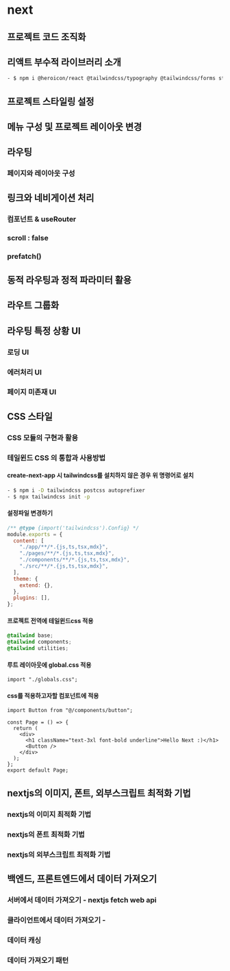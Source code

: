 # next

## 프로젝트 코드 조직화

## 리액트 부수적 라이브러리 소개

```sh
- $ npm i @heroicon/react @tailwindcss/typography @tailwindcss/forms styled-components clsx ms@3.0.0-canary.1 @types/ms use-count-up date-fns
```

## 프로젝트 스타일링 설정

## 메뉴 구성 및 프로젝트 레이아웃 변경

## 라우팅

### 페이지와 레이아웃 구성

## 링크와 네비게이션 처리

### <Link> 컴포넌트 & useRouter

### scroll : false

### prefatch()

## 동적 라우팅과 정적 파라미터 활용

## 라우트 그룹화

## 라우팅 특정 상황 UI

### 로딩 UI

### 에러처리 UI

### 페이지 미존재 UI

## CSS 스타일

### CSS 모듈의 구현과 활용

### 테일윈드 CSS 의 통합과 사용방법

#### create-next-app 시 tailwindcss를 설치하지 않은 경우 위 명령어로 설치

```sh
- $ npm i -D tailwindcss postcss autoprefixer
- $ npx tailwindcss init -p
```

#### 설정파일 변경하기

```js /tailwind.config.js
/** @type {import('tailwindcss').Config} */
module.exports = {
  content: [
    "./app/**/*.{js,ts,tsx,mdx}",
    "./pages/**/*.{js,ts,tsx,mdx}",
    "./components/**/*.{js,ts,tsx,mdx}",
    "./src/**/*.{js,ts,tsx,mdx}",
  ],
  theme: {
    extend: {},
  },
  plugins: [],
};
```

#### 프로젝트 전역에 테일윈드css 적용

```css /app/global.css
@tailwind base;
@tailwind components;
@tailwind utilities;
```

#### 루트 레이아웃에 global.css 적용

```tsx /app/layout.tsx
import "./globals.css";
```

#### css를 적용하고자할 컴포넌트에 적용

```tsx /app/Page.tsx
import Button from "@/components/button";

const Page = () => {
  return (
    <div>
      <h1 className="text-3xl font-bold underline">Hello Next :)</h1>
      <Button />
    </div>
  );
};
export default Page;
```

## nextjs의 이미지, 폰트, 외부스크립트 최적화 기법

### nextjs의 이미지 최적화 기법

### nextjs의 폰트 최적화 기법

### nextjs의 외부스크립트 최적화 기법

## 백엔드, 프론트엔드에서 데이터 가져오기

### 서버에서 데이터 가져오기 - nextjs fetch web api

### 클라이언트에서 데이터 가져오기 - 

### 데이터 캐싱

### 데이터 가져오기 패턴

